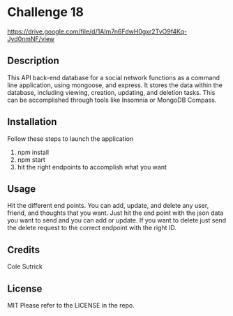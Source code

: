 # Challenge 18

https://drive.google.com/file/d/1AIm7n6FdwH0gxr2TvO9f4Kq-Jyd0nmNF/view

## Description

This API back-end database for a social network functions as a command line application, using mongoose, and express. It stores the  data within the database, including viewing, creation, updating, and deletion tasks. This can be accomplished through tools like Insomnia or MongoDB Compass.

## Installation

Follow these steps to launch the application
1. npm install
2. npm start
3. hit the right endpoints to accomplish what you want

## Usage

Hit the different end points. You can add, update, and delete any user, friend, and thoughts that you want. Just hit the end point with the json data you want to send and you can add or update. If you want to delete just send the delete request to the correct endpoint with the right ID.

## Credits

Cole Sutrick

## License

MIT
Please refer to the LICENSE in the repo.